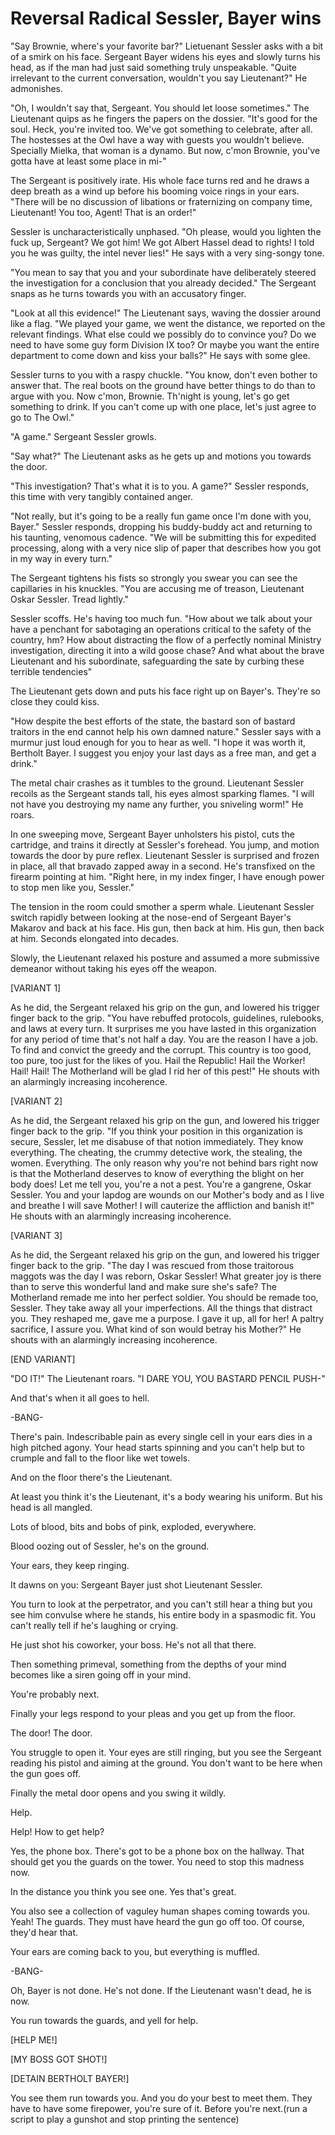# Reversal Radical Sessler, Bayer wins

"Say Brownie, where's your favorite bar?" Lietuenant Sessler asks with a bit of a smirk on his face. Sergeant Bayer widens his eyes and slowly turns his head, as if the man had just said something truly unspeakable. "Quite irrelevant to the current conversation, wouldn't you say Lieutenant?" He admonishes.

"Oh, I wouldn't say that, Sergeant. You should let loose sometimes." The Lieutenant quips as he fingers the papers on the dossier. "It's good for the soul. Heck, you're invited too. We've got something to celebrate, after all. The hostesses at the Owl have a way with guests you wouldn't believe. Specially Mielka, that woman is a dynamo. But now, c'mon Brownie, you've gotta have at least some place in mi-"

The Sergeant is positively irate. His whole face turns red and he draws a deep breath as a wind up before his booming voice rings in your ears. "There will be no discussion of libations or fraternizing on company time, Lieutenant! You too, Agent! That is an order!" 

Sessler is uncharacteristically unphased. "Oh please, would you lighten the fuck up, Sergeant? We got him! We got Albert Hassel dead to rights! I told you he was guilty, the intel never lies!" He says with a very sing-songy tone.

"You mean to say that you and your subordinate have deliberately steered the investigation for a conclusion that you already decided." The Sergeant snaps as he turns towards you with an accusatory finger.

"Look at all this evidence!" The Lieutenant says, waving the dossier around like a flag. "We played your game, we went the distance, we reported on the relevant findings. What else could we possibly do to convince you? Do we need to have some guy form Division IX too? Or maybe you want the entire department to come down and kiss your balls?" He says with some glee.

Sessler turns to you with a raspy chuckle. "You know, don't even bother to answer that. The real boots on the ground have better things to do than to argue with you. Now c'mon, Brownie. Th'night is young, let's go get something to drink. If you can't come up with one place, let's just agree to go to The Owl."

"A game." Sergeant Sessler growls.

"Say what?" The Lieutenant asks as he gets up and motions you towards the door.

"This investigation? That's what it is to you. A game?" Sessler responds, this time with very tangibly contained anger.

"Not really, but it's going to be a really fun game once I'm done with you, Bayer." Sessler responds, dropping his buddy-buddy act and returning to his taunting, venomous cadence. "We will be submitting this for expedited processing, along with a very nice slip of paper that describes how you got in my way in every turn."

The Sergeant tightens his fists so strongly you swear you can see the capillaries in his knuckles. "You are accusing me of treason, Lieutenant Oskar Sessler. Tread lightly." 

Sessler scoffs. He's having too much fun. "How about we talk about your have a penchant for sabotaging an operations critical to the safety of the country, hm? How about distracting the flow of a perfectly nominal Ministry investigation, directing it into a wild goose chase? And what about the brave Lieutenant and his subordinate, safeguarding the sate by curbing these terrible tendencies"

The Lieutenant gets down and puts his face right up on Bayer's. They're so close they could kiss.

"How despite the best efforts of the state, the bastard son of bastard traitors in the end cannot help his own damned nature." Sessler says with a murmur just loud enough for you to hear as well. "I hope it was worth it, Bertholt Bayer. I suggest you enjoy your last days as a free man, and get a drink."

The metal chair crashes as it tumbles to the ground. Lieutenant Sessler recoils as the Sergeant stands tall, his eyes almost sparking flames. "I will not have you destroying my name any further, you sniveling worm!" He roars.

In one sweeping move, Sergeant Bayer unholsters his pistol, cuts the cartridge, and trains it directly at Sessler's forehead. You jump, and motion towards the door by pure reflex. Lieutenant Sessler is surprised and frozen in place, all that bravado zapped away in a second. He's transfixed on the firearm pointing at him. "Right here, in my index finger, I have enough power to stop men like you, Sessler."

The tension in the room could smother a sperm whale. Lieutenant Sessler switch rapidly between looking at the nose-end of Sergeant Bayer's Makarov and back at his face. His gun, then back at him. His gun, then back at him. Seconds elongated into decades.

Slowly, the Lieutenant relaxed his posture and assumed a more submissive demeanor without taking his eyes off the weapon.

[VARIANT 1]

As he did, the Sergeant relaxed his grip on the gun, and lowered his trigger finger back to the grip. "You have rebuffed protocols, guidelines, rulebooks, and laws at every turn. It surprises me you have lasted in this organization for any period of time that's not half a day. You are the reason I have a job. To find and convict the greedy and the corrupt. This country is too good, too pure, too just for the likes of you. Hail the Republic! Hail the Worker! Hail! Hail! The Motherland will be glad I rid her of this pest!" He shouts with an alarmingly increasing incoherence.

[VARIANT 2]

As he did, the Sergeant relaxed his grip on the gun, and lowered his trigger finger back to the grip. "If you think your position in this organization is secure, Sessler, let me disabuse of that notion immediately. They know everything. The cheating, the crummy detective work, the stealing, the women. Everything. The only reason why you're not behind bars right now is that the Motherland deserves to know of everything the blight on her body does! Let me tell you, you're a not a pest. You're a gangrene, Oskar Sessler. You and your lapdog are wounds on our Mother's body and as I live and breathe I will save Mother! I will cauterize the affliction and banish it!" He shouts with an alarmingly increasing incoherence.

[VARIANT 3]

As he did, the Sergeant relaxed his grip on the gun, and lowered his trigger finger back to the grip. "The day I was rescued from those traitorous maggots was the day I was reborn, Oskar Sessler! What greater joy is there than to serve this wonderful land and make sure she's safe? The Motherland remade me into her perfect soldier. You should be remade too, Sessler. They take away all your imperfections. All the things that distract you. They reshaped me, gave me a purpose. I gave it up, all for her! A paltry sacrifice, I assure you. What kind of son would betray his Mother?" He shouts with an alarmingly increasing incoherence.

[END VARIANT]

"DO IT!" The Lieutenant roars. "I DARE YOU, YOU BASTARD PENCIL PUSH-" 

And that's when it all goes to hell.

-BANG-

There's pain. Indescribable pain as every single cell in your ears dies in a high pitched agony. Your head starts spinning and you can't help but to crumple and fall to the floor like wet towels.

And on the floor there's the Lieutenant.

At least you think it's the Lieutenant, it's a body wearing his uniform. But his head is all mangled.

Lots of blood, bits and bobs of pink, exploded, everywhere. 

Blood oozing out of Sessler, he's on the ground.

Your ears, they keep ringing.

It dawns on you: Sergeant Bayer just shot Lieutenant Sessler.

You turn to look at the perpetrator, and you can't still hear a thing but you see him convulse where he stands, his entire body in a spasmodic fit. You can't really tell if he's laughing or crying.

He just shot his coworker, your boss. He's not all that there.

Then something primeval, something from the depths of your mind becomes like a siren going off in your mind. 

You're probably next.

Finally your legs respond to your pleas and you get up from the floor.

The door! The door.

You struggle to open it. Your eyes are still ringing, but you see the Sergeant reading his pistol and aiming at the ground. You don't want to be here when the gun goes off.

Finally the metal door opens and you swing it wildly.

Help. 

Help! How to get help?

Yes, the phone box. There's got to be a phone box on the hallway. That should get you the guards on the tower. You need to stop this madness now.

In the distance you think you see one. Yes that's great.

You also see a collection of vaguley human shapes coming towards you. Yeah! The guards. They must have heard the gun go off too. Of course, they'd hear that.

Your ears are coming back to you, but everything is muffled.

-BANG-

Oh, Bayer is not done. He's not done. If the Lieutenant wasn't dead, he is now.

You run towards the guards, and yell for help.

[HELP ME!]

[MY BOSS GOT SHOT!]

[DETAIN BERTHOLT BAYER!]

You see them run towards you. And you do your best to meet them. They have to have some firepower, you're sure of it. Before you're next.(run a script to play a gunshot and stop printing the sentence)
